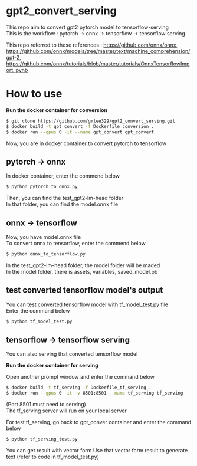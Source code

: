# gpt2_convert_serving

This repo aim to convert gpt2 pytorch model to tensorflow-serving  
This is the workflow : pytorch → onnx → tensorflow → tensorflow serving  

This repo referred to these references : https://github.com/onnx/onnx, https://github.com/onnx/models/tree/master/text/machine_comprehension/gpt-2, https://github.com/onnx/tutorials/blob/master/tutorials/OnnxTensorflowImport.ipynb

# How to use

**Run the docker container for conversion**

```bash 
$ git clone https://github.com/gmlee329/gpt2_convert_serving.git
$ docker build -t gpt_convert -f Dockerfile_conversion .
$ docker run --gpus 0 -it --name gpt_convert gpt_convert
```
Now, you are in docker container to convert pytorch to tensorflow

## pytorch -> onnx

In docker container, enter the commend below

```bash 
$ python pytorch_to_onnx.py
```

Then, you can find the test_gpt2-lm-head folder  
In that folder, you can find the model.onnx file

## onnx -> tensorflow

Now, you have model.onnx file  
To convert onnx to tensorflow, enter the commend below  

```bash 
$ python onnx_to_tensorflow.py
```

In the test_gpt2-lm-head folder, the model folder will be maded  
In the model folder, there is assets, variables, saved_model.pb

## test converted tensorflow model's output

You can test converted tensorflow model with tf_model_test.py file  
Enter the command below

```bash 
$ python tf_model_test.py
```

## tensorflow -> tensorflow serving

You can also serving that converted tensorflow model 

**Run the docker container for serving**

Open another prompt window and enter the command below  
```bash 
$ docker build -t tf_serving -f Dockerfile_tf_serving .
$ docker run --gpus 0 -it -v 8501:8501 --name tf_serving tf_serving
```
(Port 8501 must need to serving)  
The tf_serving server will run on your local server

For test tf_serving, go back to gpt_conver container and enter the command below  

```bash 
$ python tf_serving_test.py
```

You can get result with vector form
Use that vector form result to generate text (refer to code in tf_model_test.py)
